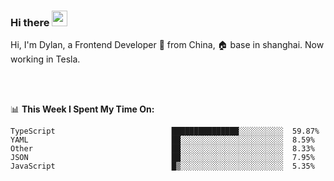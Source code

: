 ### Hi there <img src="https://media.giphy.com/media/hvRJCLFzcasrR4ia7z/giphy.gif" width="25px">

<!-- ![visitors](https://visitor-badge.glitch.me/badge?page_id=dislfyer.dislfyer) -->

Hi, I'm Dylan, a Frontend Developer 🚀 from China, 🏠 base in shanghai. Now working in Tesla.

<br/>
<br/>

📊 **This Week I Spent My Time On:**


<!--START_SECTION:waka-->

```text
TypeScript                          ███████████████░░░░░░░░░░  59.87%
YAML                                ██░░░░░░░░░░░░░░░░░░░░░░░  8.59%
Other                               ██░░░░░░░░░░░░░░░░░░░░░░░  8.33%
JSON                                ██░░░░░░░░░░░░░░░░░░░░░░░  7.95%
JavaScript                          █▒░░░░░░░░░░░░░░░░░░░░░░░  5.35%
```

<!--END_SECTION:waka-->

<!--
**About Me:**
 -->
